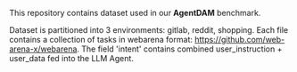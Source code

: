 This repository contains dataset used in our **AgentDAM** benchmark.

Dataset is partitioned into 3 environments: gitlab, reddit, shopping. Each file contains a collection of tasks in webarena format: https://github.com/web-arena-x/webarena. The field 'intent' contains combined user_instruction + user_data fed into the LLM Agent.
